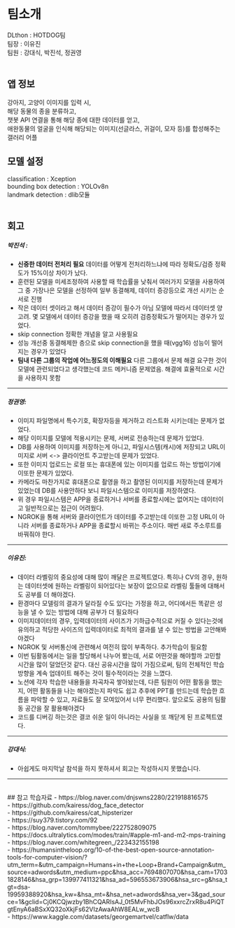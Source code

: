 # 팀소개<br>
DLthon : HOTDOG팀<br>
팀장 : 이유진<br>
팀원 : 강대식, 박진석, 정권영<br>
<br>
## 앱 정보 <br>
강아지, 고양이 이미지를 입력 시,  
해당 동물의 종을 분류하고,  
챗봇 API 연결을 통해 해당 종에 대한 데이터를 얻고,  
애완동물의 얼굴을 인식해 해당되는 이미지(선글라스, 귀걸이, 모자 등)를 합성해주는 갤러리 어플  

## 모델 설정<br>
classification : Xception<br>
bounding box detection : YOLOv8n<br>
landmark detection : dlib모듈
 <br> <br>  
## 회고  
##### 박진석 :  
- **신중한 데이터 전처리 필요**  데이터를 어떻게 전처리하느냐에 따라 정확도/검증 정확도가 15%이상 차이가 났다.  
- 훈련된 모델을 미세조정하여 사용할 때 학습률을 낮춰서 여러가지 모델을 사용하여 그 중 가장나은 모델을 선정하여 일부 동결해제, 데이터 증강등으로 개선 시키는 순서로 진행  
- 작은 데이터 셋이라고 해서 데이터 증강이 필수가 아님 모델에 따라서 데이터셋 양 고려. 몇 모델에서 데이터 증강을 했을 때 오히려 검증정확도가 떨어지는 경우가 있었다. 
- skip connection 정확한 개념을 알고 사용필요  
- 성능 개선중 동결해제한 층으로 skip connection을 했을 때(vgg16) 성능이 떨어지는 경우가 있었다  
- **팀내 다른 그룹의 작업에 어느정도의 이해필요** 다른 그룹에서 문제 해결 요구한 것이 모델에 관련되었다고 생각했는데 코드 메커니즘 문제였음. 해결에 효율적으로 시간을 사용하지 못함
---
##### 정권영:
- 이미지 파일명에서 특수기호, 확장자등을 제거하고 리스트화 시키는데는 문제가 없었다.
- 해당 이미지를 모델에 적용시키는 문제, 서버로 전송하는데 문제가 있었다.
- DB를 사용하여 이미지를 저장하는게 아니고, 파일시스템(캐시)에 저장되고 URL이미지로 서버 <-> 클라이언트 주고받는데 문제가 있었다.
- 또한 이미지 업로드는 로컬 또는 휴대폰에 있는 이미지를 업로드 하는 방법이기에 이또한 문제가 있었다.
- 카메라도 마찬가지로 휴대폰으로 촬영을 하고 촬영된 이미지를 저장하는데 문제가 있었는데 DB를 사용안하다 보니 파일시스템으로 이미지를 저장하였다.
- 위 경우 파일시스템은 APP을 종료하거나 서버를 종료할시에는 없어지는 데이터이고 일반적으로는 접근이 어려웠다.
- NGROK을 통해 서버와 클라이언트가 데이터를 주고받는데 이또한 고정 URL이 아니라 서버를 종료하거나 APP을 종료할시 바뀌는 주소이다. 매번 새로 주소루트를 바꿔줘야 한다.
---
##### 이유진:
- 데이터 라벨링의 중요성에 대해 많이 깨달은 프로젝트였다. 특히나 CV의 경우, 원하는 데이터셋에 원하는 라벨링이 되어있다는 보장이 없으므로 라벨링 툴들에 대해서도 공부를 더 해야겠다.
- 환경마다 모델링의 결과가 달라질 수도 있다는 가정을 하고, 어디에서든 똑같은 성능을 낼 수 있는 방법에 대해 공부가 더 필요하다
- 이미지데이터의 경우, 입력데이터의 사이즈가 기하급수적으로 커질 수 있다는것에 유의하고 적당한 사이즈의 입력데이터로 최적의 결과를 낼 수 있는 방법을 고안해봐야겠다
- NGROK 및 서버통신에 관련해서 여전히 많이 부족하다. 추가학습이 필요함
- 이번 팀활동에서는 일을 할당해서 나누어 봤는데, 서로 어떤것을 해야할까 고민할 시간을 많이 덜었던것 같다. 대신 공유시간을 많이 가짐으로써, 팀의 전체적인 학습방향을 계속 업데이트 해주는 것이 필수적이라는 것을 느꼈다.
- 노션에 각자 학습한 내용들을 차곡차곡 쌓아놨는데, 다른 팀원이 어떤 활동을 했는지, 어떤 활동들을 나는 해야겠는지 파악도 쉽고 추후에 PPT를 만드는데 학습한 흐름을 파악할 수 있고, 자료들도 잘 모여있어서 너무 편리했다. 앞으로도 공용의 팀활동 공간을 잘 활용해야겠다
- 코드를 디버깅 하는것은 결코 쉬운 일이 아니라는 사실을 또 깨닫게 된 프로젝트였다.
---
##### 강대식:
- 아쉽게도 마지막날 참석을 하지 못하셔서 회고는 작성하시지 못했습니다.
---
<br>
## 참고 학습자료  
- https://blog.naver.com/dnjswns2280/221918816575 <br>
- https://github.com/kairess/dog_face_detector <br>
- https://github.com/kairess/cat_hipsterizer <br>
- https://suy379.tistory.com/92 <br>
- https://blog.naver.com/tommybee/222752809075 <br>
- https://docs.ultralytics.com/modes/train/#apple-m1-and-m2-mps-training <br>
- https://blog.naver.com/whitegreen_/223432155198 <br>
- https://humansintheloop.org/10-of-the-best-open-source-annotation-tools-for-computer-vision/? utm_term=&utm_campaign=Humans+in+the+Loop+Brand+Campaign&utm_source=adwords&utm_medium=ppc&hsa_acc=7694807070&hsa_cam=17031828146&hsa_grp=139977411321&hsa_ad=596553673906&hsa_src=g&hsa_tgt=dsa-19959388920&hsa_kw=&hsa_mt=&hsa_net=adwords&hsa_ver=3&gad_source=1&gclid=Cj0KCQjwzby1BhCQARIsAJ_0t5MvFhbJOs96xxrcZrxR8u4PiQTgtEnyA6aBSxXQ32oXkjFs62VIzAwaAhW8EALw_wcB <br>
- https://www.kaggle.com/datasets/georgemartvel/catflw/data <br>






